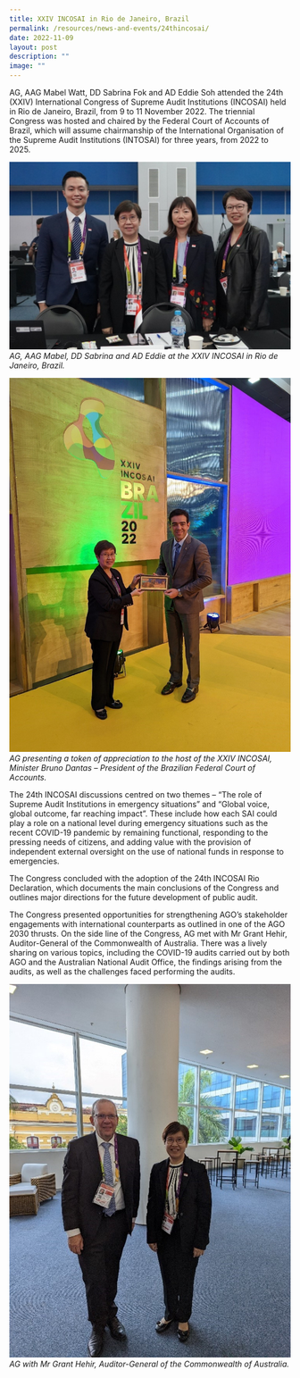 ```yaml
---
title: XXIV INCOSAI in Rio de Janeiro, Brazil
permalink: /resources/news-and-events/24thincosai/
date: 2022-11-09
layout: post
description: ""
image: ""
---
```

AG, AAG Mabel Watt, DD Sabrina Fok and AD Eddie Soh attended the 24th (XXIV) International Congress of Supreme Audit Institutions (INCOSAI) held in Rio de Janeiro, Brazil, from 9 to 11 November 2022.  The triennial Congress was hosted and chaired by the Federal Court of Accounts of Brazil, which will assume chairmanship of the International Organisation of the Supreme Audit Institutions (INTOSAI) for three years, from 2022 to 2025.  
 
![](/images/News%20&%20Events%20Photos/2022/24thINCOSAI-1.jpg)
*AG, AAG Mabel, DD Sabrina and AD Eddie at the XXIV INCOSAI in Rio de Janeiro, Brazil.*

![](/images/News%20&%20Events%20Photos/2022/24thINCOSAI-2.jpg)
*AG presenting a token of appreciation to the host of the XXIV INCOSAI, Minister Bruno Dantas – President of the Brazilian Federal Court of Accounts.*

The 24th INCOSAI discussions centred on two themes – “The role of Supreme Audit Institutions in emergency situations” and “Global voice, global outcome, far reaching impact”. These include how each SAI could play a role on a national level during emergency situations such as the recent COVID-19 pandemic by remaining functional, responding to the pressing needs of citizens, and adding value with the provision of independent external oversight on the use of national funds in response to emergencies.  

The Congress concluded with the adoption of the 24th INCOSAI Rio Declaration, which documents the main conclusions of the Congress and outlines major directions for the future development of public audit. 

The Congress presented opportunities for strengthening AGO’s stakeholder engagements with international counterparts as outlined in one of the AGO 2030 thrusts. On the side line of the Congress, AG met with Mr Grant Hehir, Auditor-General of the Commonwealth of Australia. There was a lively sharing on various topics, including the COVID-19 audits carried out by both AGO and the Australian National Audit Office, the findings arising from the audits, as well as the challenges faced performing the audits.

![](/images/News%20&%20Events%20Photos/2022/24thINCOSAI-3.jpg)
*AG with Mr Grant Hehir, Auditor-General of the Commonwealth of Australia.*